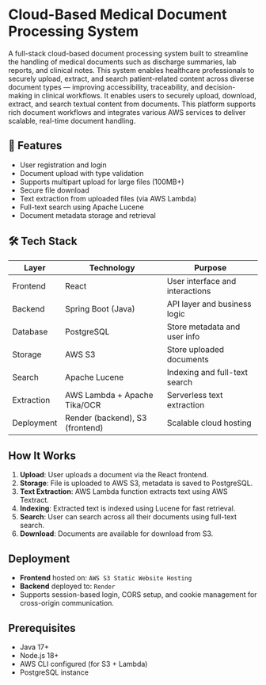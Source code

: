 ﻿# Cloud-Based Medical Document Processing System

A full-stack cloud-based document processing system built to streamline the handling of medical documents such as discharge summaries, lab reports, and clinical notes. 
This system enables healthcare professionals to securely upload, extract, and search patient-related content across diverse document types — 
improving accessibility, traceability, and decision-making in clinical workflows.
It enables users to securely upload, download, extract, and search textual content from documents. 
This platform supports rich document workflows and integrates various AWS services to deliver scalable, real-time document handling.

## 📌 Features

- User registration and login
- Document upload with type validation
- Supports multipart upload for large files (100MB+)
- Secure file download
- Text extraction from uploaded files (via AWS Lambda)
- Full-text search using Apache Lucene
- Document metadata storage and retrieval

## 🛠️ Tech Stack

| Layer        | Technology                        | Purpose                                  |
|--------------|-----------------------------------|------------------------------------------|
| Frontend     | React                             | User interface and interactions          |
| Backend      | Spring Boot (Java)                | API layer and business logic             |
| Database     | PostgreSQL                        | Store metadata and user info             |
| Storage      | AWS S3                            | Store uploaded documents                 |
| Search       | Apache Lucene                     | Indexing and full-text search            |
| Extraction   | AWS Lambda + Apache Tika/OCR      | Serverless text extraction               |
| Deployment   | Render (backend), S3 (frontend)   | Scalable cloud hosting                   |

## How It Works

1. **Upload**: User uploads a document via the React frontend.
2. **Storage**: File is uploaded to AWS S3, metadata is saved to PostgreSQL.
3. **Text Extraction**: AWS Lambda function extracts text using AWS Textract.
4. **Indexing**: Extracted text is indexed using Lucene for fast retrieval.
5. **Search**: User can search across all their documents using full-text search.
6. **Download**: Documents are available for download from S3.

## Deployment

- **Frontend** hosted on: `AWS S3 Static Website Hosting`
- **Backend** deployed to: `Render`
- Supports session-based login, CORS setup, and cookie management for cross-origin communication.

## Prerequisites

- Java 17+
- Node.js 18+
- AWS CLI configured (for S3 + Lambda)
- PostgreSQL instance 

